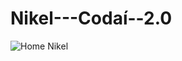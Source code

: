 # Nikel---Codaí--2.0
![Home Nikel](https://user-images.githubusercontent.com/92689991/228717841-32e2a3fe-e589-4a42-9c09-9b4ced08a6ff.jpeg)
